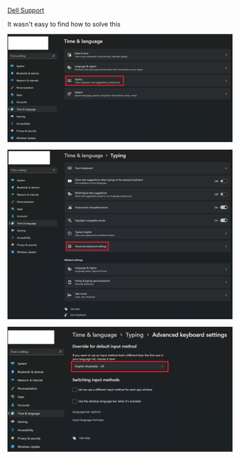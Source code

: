 
[Dell Support](https://www.dell.com/community/Laptops-General-Read-Only/quote-and-quot-double-quote-quot-key-issue/td-p/3970396)

It wasn't easy to find how to solve this

![](/assets/images/2022-06-10-20-50-15.png)

![](/assets/images/2022-06-10-20-52-23.png)

![](/assets/images/2022-06-10-20-53-17.png)